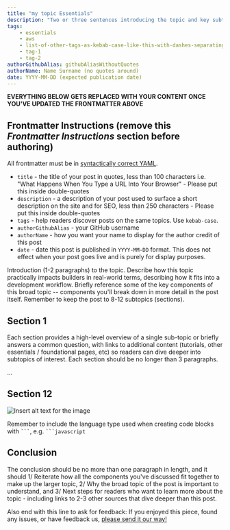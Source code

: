 ```yaml
---
title: "my topic Essentials"
description: "Two or three sentences introducing the topic and key subtopics (for example, Devops might reference logging, monitoring, and observability)"
tags:
    - essentials
    - aws
    - list-of-other-tags-as-kebab-case-like-this-with-dashes-separating-and-all-lower-case-like-below
    - tag-1
    - tag-2
authorGithubAlias: githubAliasWithoutQuotes
authorName: Name Surname (no quotes around)
date: YYYY-MM-DD (expected publication date)
---
```


<!-- Throughout this template there will be comments like these, please remove them before committing the first version of the content piece. -->
<!-- NB: READ THE COMMENT ABOVE, AND DELETE THIS AND OTHER COMMENTS!!! -->

**EVERYTHING BELOW GETS REPLACED WITH YOUR CONTENT ONCE YOU'VE UPDATED THE FRONTMATTER ABOVE**

## Frontmatter Instructions (remove this _Frontmatter Instructions_ section before authoring)

All frontmatter must be in [syntactically correct YAML](https://learnxinyminutes.com/docs/yaml/).

- `title` - the title of your post in quotes, less than 100 characters i.e. "What Happens When You Type a URL Into Your Browser" - Please put this inside double-quotes
- `description` - a description of your post used to surface a short description on the site and for SEO, less than 250 characters - Please put this inside double-quotes
- `tags` - help readers discover posts on the same topics. Use `kebab-case`.
- `authorGithubAlias` - your GitHub username
- `authorName` - how you want your name to display for the author credit of this post
- `date` - date this post is published in `YYYY-MM-DD` format. This does not effect when your post goes live and is purely for display purposes.


Introduction (1-2 paragraphs) to the topic. Describe how this topic practically impacts builders in real-world terms, describing how it fits into a development workflow. Briefly reference some of the key components of this broad topic -- components you'll break down in more detail in the post itself. Remember to keep the post to 8-12 subtopics (sections).

## Section 1

Each section provides a high-level overview of a single sub-topic or briefly answers a common question, with links to additional content (tutorials, other essentials / foundational pages, etc) so readers can dive deeper into subtopics of interest. Each section should be no longer than 3 paragraphs.

...

## Section 12


<!-- Sample Image link - Be sure that alt text thoroughly describes the pertinent details of the image --> 
![Insert alt text for the image](images/where-this-image-is-stored.png)

<!-- Code Blocks -->
Remember to include the language type used when creating code blocks with ` ``` `, e.g. ` ```javascript `

## Conclusion

The conclusion should be no more than one paragraph in length, and it should 1/ Reiterate how all the components you've discussed fit together to make up the larger topic, 2/ Why the broad topic of the post is important to understand, and 3/ Next steps for readers who want to learn more about the topic - including links to 2-3 other sources that dive deeper than this post.

Also end with this line to ask for feedback:
If you enjoyed this piece, found any issues, or have feedback us, <a href="https://pulse.buildon.aws/survey/DEM0H5VW" target="_blank">please send it our way!</a>